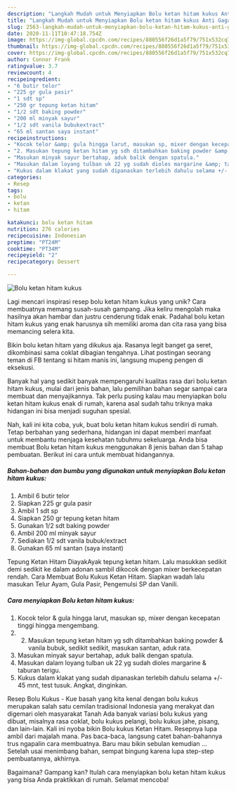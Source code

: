 ```yaml
---
description: "Langkah Mudah untuk Menyiapkan Bolu ketan hitam kukus Anti Gagal"
title: "Langkah Mudah untuk Menyiapkan Bolu ketan hitam kukus Anti Gagal"
slug: 2563-langkah-mudah-untuk-menyiapkan-bolu-ketan-hitam-kukus-anti-gagal
date: 2020-11-11T10:47:18.754Z
image: https://img-global.cpcdn.com/recipes/880556f26d1a5f79/751x532cq70/bolu-ketan-hitam-kukus-foto-resep-utama.jpg
thumbnail: https://img-global.cpcdn.com/recipes/880556f26d1a5f79/751x532cq70/bolu-ketan-hitam-kukus-foto-resep-utama.jpg
cover: https://img-global.cpcdn.com/recipes/880556f26d1a5f79/751x532cq70/bolu-ketan-hitam-kukus-foto-resep-utama.jpg
author: Connor Frank
ratingvalue: 3.7
reviewcount: 4
recipeingredient:
- "6 butir telor"
- "225 gr gula pasir"
- "1 sdt sp"
- "250 gr tepung ketan hitam"
- "1/2 sdt baking powder"
- "200 ml minyak sayur"
- "1/2 sdt vanila bubukextract"
- "65 ml santan saya instant"
recipeinstructions:
- "Kocok telor &amp; gula hingga larut, masukan sp, mixer dengan kecepatan tinggi hingga mengembang."
- "2. Masukan tepung ketan hitam yg sdh ditambahkan baking powder &amp; vanila bubuk, sedikit sedikit, masukan santan, aduk rata."
- "Masukan minyak sayur bertahap, aduk balik dengan spatula."
- "Masukan dalam loyang tulban uk 22 yg sudah dioles margarine &amp; taburan terigu."
- "Kukus dalam klakat yang sudah dipanaskan terlebih dahulu selama +/- 45 mnt, test tusuk. Angkat, dinginkan."
categories:
- Resep
tags:
- bolu
- ketan
- hitam

katakunci: bolu ketan hitam 
nutrition: 276 calories
recipecuisine: Indonesian
preptime: "PT24M"
cooktime: "PT34M"
recipeyield: "2"
recipecategory: Dessert

---
```



![Bolu ketan hitam kukus](https://img-global.cpcdn.com/recipes/880556f26d1a5f79/751x532cq70/bolu-ketan-hitam-kukus-foto-resep-utama.jpg)

Lagi mencari inspirasi resep bolu ketan hitam kukus yang unik? Cara membuatnya memang susah-susah gampang. Jika keliru mengolah maka hasilnya akan hambar dan justru cenderung tidak enak. Padahal bolu ketan hitam kukus yang enak harusnya sih memiliki aroma dan cita rasa yang bisa memancing selera kita.

Bikin bolu ketan hitam yang dikukus aja. Rasanya legit banget ga seret, dikombinasi sama coklat dibagian tengahnya. Lihat postingan seorang teman di FB tentang si hitam manis ini, langsung mupeng pengen di eksekusi.

Banyak hal yang sedikit banyak mempengaruhi kualitas rasa dari bolu ketan hitam kukus, mulai dari jenis bahan, lalu pemilihan bahan segar sampai cara membuat dan menyajikannya. Tak perlu pusing kalau mau menyiapkan bolu ketan hitam kukus enak di rumah, karena asal sudah tahu triknya maka hidangan ini bisa menjadi suguhan spesial.


Nah, kali ini kita coba, yuk, buat bolu ketan hitam kukus sendiri di rumah. Tetap berbahan yang sederhana, hidangan ini dapat memberi manfaat untuk membantu menjaga kesehatan tubuhmu sekeluarga. Anda bisa membuat Bolu ketan hitam kukus menggunakan 8 jenis bahan dan 5 tahap pembuatan. Berikut ini cara untuk membuat hidangannya.

<!--inarticleads1-->

##### Bahan-bahan dan bumbu yang digunakan untuk menyiapkan Bolu ketan hitam kukus:

1. Ambil 6 butir telor
1. Siapkan 225 gr gula pasir
1. Ambil 1 sdt sp
1. Siapkan 250 gr tepung ketan hitam
1. Gunakan 1/2 sdt baking powder
1. Ambil 200 ml minyak sayur
1. Sediakan 1/2 sdt vanila bubuk/extract
1. Gunakan 65 ml santan (saya instant)


Tepung Ketan Hitam DiayakAyak tepung ketan hitam. Lalu masukkan sedikit demi sedikit ke dalam adonan sambil dikocok dengan mixer berkecepatan rendah. Cara Membuat Bolu Kukus Ketan Hitam. Siapkan wadah lalu masukan Telur Ayam, Gula Pasir, Pengemulsi SP dan Vanili. 

<!--inarticleads2-->

##### Cara menyiapkan Bolu ketan hitam kukus:

1. Kocok telor &amp; gula hingga larut, masukan sp, mixer dengan kecepatan tinggi hingga mengembang.
1. 2. Masukan tepung ketan hitam yg sdh ditambahkan baking powder &amp; vanila bubuk, sedikit sedikit, masukan santan, aduk rata.
1. Masukan minyak sayur bertahap, aduk balik dengan spatula.
1. Masukan dalam loyang tulban uk 22 yg sudah dioles margarine &amp; taburan terigu.
1. Kukus dalam klakat yang sudah dipanaskan terlebih dahulu selama +/- 45 mnt, test tusuk. Angkat, dinginkan.


Resep Bolu Kukus - Kue basah yang kita kenal dengan bolu kukus merupakan salah satu cemilan tradisional Indonesia yang merakyat dan digemari oleh masyarakat Tanah Ada banyak variasi bolu kukus yang dibuat, misalnya rasa coklat, bolu kukus pelangi, bolu kukus jahe, pisang, dan lain-lain. Kali ini nyoba bikin Bolu kukus Ketan Hitam. Resepnya lupa ambil dari majalah mana. Pas baca-baca, langsung catet bahan-bahannya trus ngapalin cara membuatnya. Baru mau bikin sebulan kemudian … Setelah usai menimbang bahan, sempat bingung karena lupa step-step pembuatannya, akhirnya. 

Bagaimana? Gampang kan? Itulah cara menyiapkan bolu ketan hitam kukus yang bisa Anda praktikkan di rumah. Selamat mencoba!
